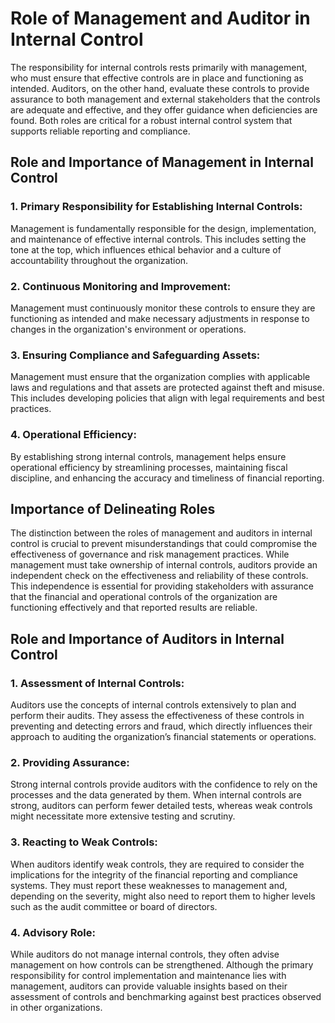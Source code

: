 # Role of Management and Auditor in Internal Control

 The responsibility for internal controls rests primarily with management, who must ensure that effective controls are in place and functioning as intended. Auditors, on the other hand, evaluate these controls to provide assurance to both management and external stakeholders that the controls are adequate and effective, and they offer guidance when deficiencies are found. Both roles are critical for a robust internal control system that supports reliable reporting and compliance.

## Role and Importance of Management in Internal Control

### 1. Primary Responsibility for Establishing Internal Controls:
Management is fundamentally responsible for the design, implementation, and maintenance of effective internal controls. This includes setting the tone at the top, which influences ethical behavior and a culture of accountability throughout the organization.

### 2. Continuous Monitoring and Improvement:
Management must continuously monitor these controls to ensure they are functioning as intended and make necessary adjustments in response to changes in the organization's environment or operations.

### 3. Ensuring Compliance and Safeguarding Assets:
Management must ensure that the organization complies with applicable laws and regulations and that assets are protected against theft and misuse. This includes developing policies that align with legal requirements and best practices.

### 4. Operational Efficiency:
By establishing strong internal controls, management helps ensure operational efficiency by streamlining processes, maintaining fiscal discipline, and enhancing the accuracy and timeliness of financial reporting.

## Importance of Delineating Roles

The distinction between the roles of management and auditors in internal control is crucial to prevent misunderstandings that could compromise the effectiveness of governance and risk management practices. While management must take ownership of internal controls, auditors provide an independent check on the effectiveness and reliability of these controls. This independence is essential for providing stakeholders with assurance that the financial and operational controls of the organization are functioning effectively and that reported results are reliable.

## Role and Importance of Auditors in Internal Control

### 1. Assessment of Internal Controls:
Auditors use the concepts of internal controls extensively to plan and perform their audits. They assess the effectiveness of these controls in preventing and detecting errors and fraud, which directly influences their approach to auditing the organization’s financial statements or operations.

### 2. Providing Assurance:
Strong internal controls provide auditors with the confidence to rely on the processes and the data generated by them. When internal controls are strong, auditors can perform fewer detailed tests, whereas weak controls might necessitate more extensive testing and scrutiny.

### 3. Reacting to Weak Controls:
When auditors identify weak controls, they are required to consider the implications for the integrity of the financial reporting and compliance systems. They must report these weaknesses to management and, depending on the severity, might also need to report them to higher levels such as the audit committee or board of directors.

### 4. Advisory Role:
While auditors do not manage internal controls, they often advise management on how controls can be strengthened. Although the primary responsibility for control implementation and maintenance lies with management, auditors can provide valuable insights based on their assessment of controls and benchmarking against best practices observed in other organizations.
 
